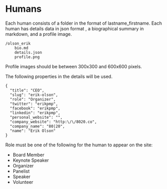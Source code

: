 # Humans 

Each human consists of a folder in the format of lastname_firstname. Each human has details data in json format , a biographical summary in markdown, and a profile image.

```
/olson_erik
    bio.md
    details.json
    profile.png
```

Profile images should be between 300x300 and 600x600 pixels.

The following properties in the details will be used.

```
{
  "title": "CEO",
  "slug": "erik-olson",
  "role": "Organizer",
  "twitter": "erikpmp",
  "facebook": "erikpmp",
  "linkedin": "erikpmp",
  "personal_website": "",
  "company_website": "http:\/\/8020.co",
  "company_name": "80|20",
  "name": "Erik Olson"
}
```

Role must be one of the following for the human to appear on the site:

- Board Member
- Keynote Speaker
- Organizer
- Panelist
- Speaker
- Volunteer
